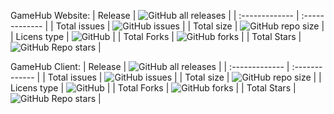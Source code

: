 GameHub Website:
| Release        | ![GitHub all releases](https://img.shields.io/github/downloads/UmmmAGoodName/gamehub/total)   |
| :------------- | :-------------                                                                                |
| Total issues   | ![GitHub issues](https://img.shields.io/github/issues/UmmmAGoodName/gamehub)                  |
| Total size     | ![GitHub repo size](https://img.shields.io/github/repo-size/UmmmAGoodName/gamehub)            |
| Licens type    | ![GitHub](https://img.shields.io/github/license/UmmmAGoodName/gamehub)                        |
| Total Forks    | ![GitHub forks](https://img.shields.io/github/forks/UmmmAGoodName/gamehub)                    |
| Total Stars    | ![GitHub Repo stars](https://img.shields.io/github/stars/UmmmAGoodName/gamehub?style=plastic) |

GameHub Client:
| Release        | ![GitHub all releases](https://img.shields.io/github/downloads/UmmmAGoodName/gamehub/total)   |
| :------------- | :-------------                                                                                |
| Total issues   | ![GitHub issues](https://img.shields.io/github/issues/UmmmAGoodName/gamehub-client)                  |
| Total size     | ![GitHub repo size](https://img.shields.io/github/repo-size/gamehub-project/gamehub-client)   |
| Licens type    | ![GitHub](https://img.shields.io/github/license/UmmmAGoodName/gamehub-client)                        |
| Total Forks    | ![GitHub forks](https://img.shields.io/github/forks/UmmmAGoodName/gamehub-client)                    |
| Total Stars    | ![GitHub Repo stars](https://img.shields.io/github/stars/UmmmAGoodName/gamehub-client?style=plastic) |
